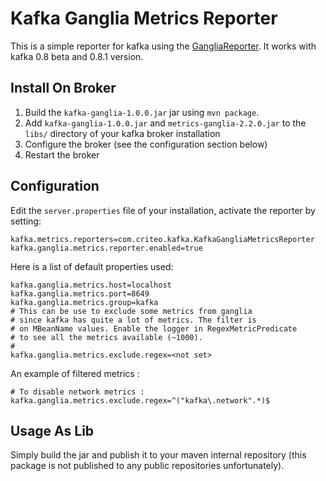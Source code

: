 # Kafka Ganglia Metrics Reporter

This is a simple reporter for kafka using the [GangliaReporter][]. It
works with kafka 0.8 beta and 0.8.1 version.

## Install On Broker

1.  Build the `kafka-ganglia-1.0.0.jar` jar using `mvn package`.
2.  Add `kafka-ganglia-1.0.0.jar` and `metrics-ganglia-2.2.0.jar` to the
    `libs/` directory of your kafka broker installation
3.  Configure the broker (see the configuration section below)
4.  Restart the broker

## Configuration

Edit the `server.properties` file of your installation, activate the
reporter by setting:

    kafka.metrics.reporters=com.criteo.kafka.KafkaGangliaMetricsReporter
    kafka.ganglia.metrics.reporter.enabled=true

Here is a list of default properties used:

    kafka.ganglia.metrics.host=localhost
    kafka.ganglia.metrics.port=8649
    kafka.ganglia.metrics.group=kafka
    # This can be use to exclude some metrics from ganglia 
    # since kafka has quite a lot of metrics. The filter is
    # on MBeanName values. Enable the logger in RegexMetricPredicate
    # to see all the metrics available (~1000).
    # 
    kafka.ganglia.metrics.exclude.regex=<not set>

An example of filtered metrics :

    # To disable network metrics :
    kafka.ganglia.metrics.exclude.regex=^("kafka\.network".*)$

## Usage As Lib

Simply build the jar and publish it to your maven internal repository
(this package is not published to any public repositories
unfortunately).

  [GangliaReporter]: http://metrics.codahale.com/manual/ganglia/

